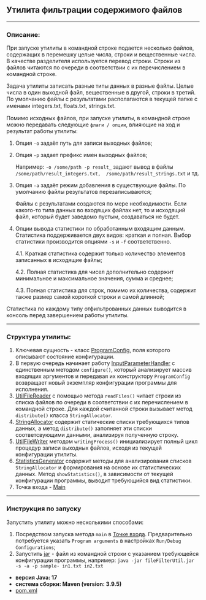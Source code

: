 ## Утилита фильтрации содержимого файлов

---

### Описание:

При запуске утилиты в командной строке подается несколько файлов, содержащих в перемешку целые числа, строки и 
вещественные числа. В качестве разделителя используется перевод строки. Строки из файлов читаются по очереди в 
соответствии с их перечислением в командной строке.

Задача утилиты записать разные типы данных в разные файлы. Целые числа в один выходной файл, вещественные в другой, 
строки в третий. По умолчанию файлы с результатами располагаются в текущей папке с именами integers.txt, ﬂoats.txt, 
strings.txt.

Помимо исходных файлов, при запуске утилиты, в командной строке можно передавать следующие `флаги / опции`, влияющие на
ход и результат работы утилиты:
1. Опция `-o` задаёт путь для записи выходных файлов;
2. Опция `-p` задает префикс имен выходных файлов;
    
    Например: `-o /some/path -p result_` задают вывод в файлы `/some/path/result_integers.txt, 
/some/path/result_strings.txt` и тд.

3. Опция `-a` задаёт режим добавления в существующие файлы. По умолчанию файлы результатов перезаписываются;

   Файлы с результатами создаются по мере необходимости. Если какого-то типа данных во входящих файлах нет, то и исходящий файл, который будет заведомо пустым, создаваться не будет.

4. Опции вывода статистики по обработанным входящим данным. Статистика поддерживается двух видов: краткая и полная. 
Выбор статистики производится опциями `-s` и `-f` соответственно. 

   4.1. Краткая статистика содержит только количество элементов записанных в исходящие файлы;

   4.2. Полная статистика для чисел дополнительно содержит минимальное и максимальное значения, сумма и среднее;
   
   4.3. Полная статистика для строк, помимо их количества, содержит также размер самой короткой строки и самой длинной;

Статистика по каждому типу отфильтрованных данных выводится в консоль перед завершением работы утилиты.

---

### Структура утилиты:

1. Ключевая сущность - класс [ProgramConfig](https://github.com/MikhailAkulov/FileFilteringUtility/blob/main/src/main/java/org/example/ProgramConfig.java), поля которого описывают состояние конфигурации.
2. В первую очередь начинает работу [InputParameterHandler](https://github.com/MikhailAkulov/FileFilteringUtility/blob/main/src/main/java/org/example/InputParameterHandler.java) с единственным методом `configure()`, который анализирует массив входящих аргументов и передавая их конструктору `ProgramConfig` возвращает новый экземпляр конфигурации программы для исполнения.
3. [UtilFileReader](https://github.com/MikhailAkulov/FileFilteringUtility/blob/main/src/main/java/org/example/UtilFileReader.java) с помощью метода `readFiles()` читает строки из списка файлов по очереди в соответствии с их перечислением в командной строке. 
Для каждой считанной строки вызывает метод `distribute()` класса `StringAllocator`.
4. [StringAllocator](https://github.com/MikhailAkulov/FileFilteringUtility/blob/main/src/main/java/org/example/StringAllocator.java) содержит статические списки требующихся типов данных, а метод `distribute()` заполняет эти списки соответсвующими данными, анализируя полученную строку.
5. [UtilFileWriter](https://github.com/MikhailAkulov/FileFilteringUtility/blob/main/src/main/java/org/example/UtilFileWriter.java) методом `writingProcess()` инициализирует полный цикл процедур записи выходных файлов, исходя из текущей конфигурации утилиты.
6. [StatisticsGenerator](https://github.com/MikhailAkulov/FileFilteringUtility/blob/main/src/main/java/org/example/StatisticsGenerator.java) содержит методы для анализирования списков `StringAllocator` и формирования на основе их статистических данных. 
Метод `showStatistics()`, в зависимости от текущей конфигурации программы, выводит требующийся вид статистики.
7. Точка входа - [Main](https://github.com/MikhailAkulov/FileFilteringUtility/blob/main/src/main/java/org/example/Main.java)

---

### Инструкция по запуску

Запустить утилиту можно несколькими способами:
1. Посредством запуска метода `main` в [Точке входа](https://github.com/MikhailAkulov/FileFilteringUtility/blob/main/src/main/java/org/example/Main.java). 
Предварительно потребуется указать `Program arguments` в настройках `Run/Debug Configurations`;
2. Запустить [jar](https://github.com/MikhailAkulov/FileFilteringUtility/blob/main/out/artifacts/fileFilterUtil_jar/fileFilterUtil.jar) - файл из командной строки с указанием требующейся конфигурации программы, например: `java -jar fileFilterUtil.jar -s -a -p sample- in1.txt in2.txt`

- **версия Java: 17**
- **система сборки: Maven (version: 3.9.5)**
- [pom.xml](https://github.com/MikhailAkulov/FileFilteringUtility/blob/main/pom.xml)
